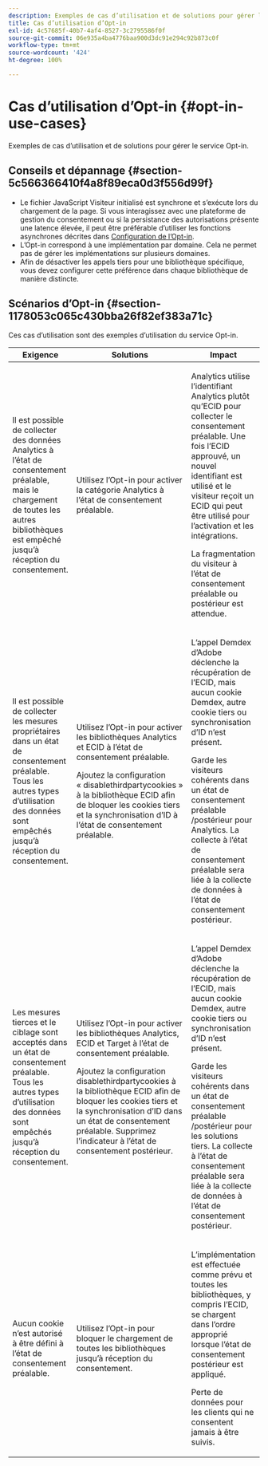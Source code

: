 ```yaml
---
description: Exemples de cas d’utilisation et de solutions pour gérer le service Opt-in.
title: Cas d’utilisation d’Opt-in
exl-id: 4c57685f-40b7-4af4-8527-3c2795586f0f
source-git-commit: 06e935a4ba4776baa900d3dc91e294c92b873c0f
workflow-type: tm+mt
source-wordcount: '424'
ht-degree: 100%

---
```


# Cas d’utilisation d’Opt-in {#opt-in-use-cases}

Exemples de cas d’utilisation et de solutions pour gérer le service Opt-in.

## Conseils et dépannage {#section-5c566366410f4a8f89eca0d3f556d99f}

* Le fichier JavaScript Visiteur initialisé est synchrone et s’exécute lors du chargement de la page. Si vous interagissez avec une plateforme de gestion du consentement ou si la persistance des autorisations présente une latence élevée, il peut être préférable d’utiliser les fonctions asynchrones décrites dans [Configuration de l’Opt-in](../../implementation-guides/opt-in-service/getting-started.md#section-cf9ab638780141c9b62dc57cf00b7047).
* L’Opt-in correspond à une implémentation par domaine. Cela ne permet pas de gérer les implémentations sur plusieurs domaines.
* Afin de désactiver les appels tiers pour une bibliothèque spécifique, vous devez configurer cette préférence dans chaque bibliothèque de manière distincte.

## Scénarios d’Opt-in {#section-1178053c065c430bba26f82ef383a71c}

Ces cas d’utilisation sont des exemples d’utilisation du service Opt-in.

<table id="table_83C85343611344D8A8315157C1B4240F"> 
 <thead> 
  <tr> 
   <th colname="col1" class="entry"> Exigence </th> 
   <th colname="col2" class="entry"> Solutions </th> 
   <th colname="col3" class="entry"> Impact </th> 
  </tr>
 </thead>
 <tbody> 
  <tr> 
   <td colname="col1"> <p>Il est possible de collecter des données Analytics à l’état de consentement préalable, mais le chargement de toutes les autres bibliothèques est empêché jusqu’à réception du consentement. </p> </td> 
   <td colname="col2"> <p>Utilisez l’Opt-in pour activer la catégorie Analytics à l’état de consentement préalable. </p> </td> 
   <td colname="col3"> <p>Analytics utilise l’identifiant Analytics plutôt qu’ECID pour collecter le consentement préalable. Une fois l’ECID approuvé, un nouvel identifiant est utilisé et le visiteur reçoit un ECID qui peut être utilisé pour l’activation et les intégrations. </p> <p>La fragmentation du visiteur à l’état de consentement préalable ou postérieur est attendue. </p> </td> 
  </tr> 
  <tr> 
   <td colname="col1"> <p>Il est possible de collecter les mesures propriétaires dans un état de consentement préalable. Tous les autres types d’utilisation des données sont empêchés jusqu’à réception du consentement. </p> </td> 
   <td colname="col2"> <p>Utilisez l’Opt-in pour activer les bibliothèques Analytics et ECID à l’état de consentement préalable. </p> <p>Ajoutez la configuration « disablethirdpartycookies » à la bibliothèque ECID afin de bloquer les cookies tiers et la synchronisation d’ID à l’état de consentement préalable. </p> </td> 
   <td colname="col3"> <p>L’appel Demdex d’Adobe déclenche la récupération de l’ECID, mais aucun cookie Demdex, autre cookie tiers ou synchronisation d’ID n’est présent. </p> <p>Garde les visiteurs cohérents dans un état de consentement préalable /postérieur pour Analytics. La collecte à l’état de consentement préalable sera liée à la collecte de données à l’état de consentement postérieur. </p> </td> 
  </tr> 
  <tr> 
   <td colname="col1"> <p>Les mesures tierces et le ciblage sont acceptés dans un état de consentement préalable. Tous les autres types d’utilisation des données sont empêchés jusqu’à réception du consentement. </p> </td> 
   <td colname="col2"> <p>Utilisez l’Opt-in pour activer les bibliothèques Analytics, ECID et Target à l’état de consentement préalable. </p> <p>Ajoutez la configuration <span class="codeph">disablethirdpartycookies</span> à la bibliothèque ECID afin de bloquer les cookies tiers et la synchronisation d’ID dans un état de consentement préalable. Supprimez l’indicateur à l’état de consentement postérieur. </p> </td> 
   <td colname="col3"> <p>L’appel Demdex d’Adobe déclenche la récupération de l’ECID, mais aucun cookie Demdex, autre cookie tiers ou synchronisation d’ID n’est présent. </p> <p>Garde les visiteurs cohérents dans un état de consentement préalable /postérieur pour les solutions tiers. La collecte à l’état de consentement préalable sera liée à la collecte de données à l’état de consentement postérieur. </p> </td> 
  </tr> 
  <tr> 
   <td colname="col1"> <p>Aucun cookie n’est autorisé à être défini à l’état de consentement préalable. </p> </td> 
   <td colname="col2"> <p>Utilisez l’Opt-in pour bloquer le chargement de toutes les bibliothèques jusqu’à réception du consentement. </p> </td> 
   <td colname="col3"> <p>L’implémentation est effectuée comme prévu et toutes les bibliothèques, y compris l’ECID, se chargent dans l’ordre approprié lorsque l’état de consentement postérieur est appliqué. </p> <p>Perte de données pour les clients qui ne consentent jamais à être suivis. </p> </td> 
  </tr> 
 </tbody> 
</table>
